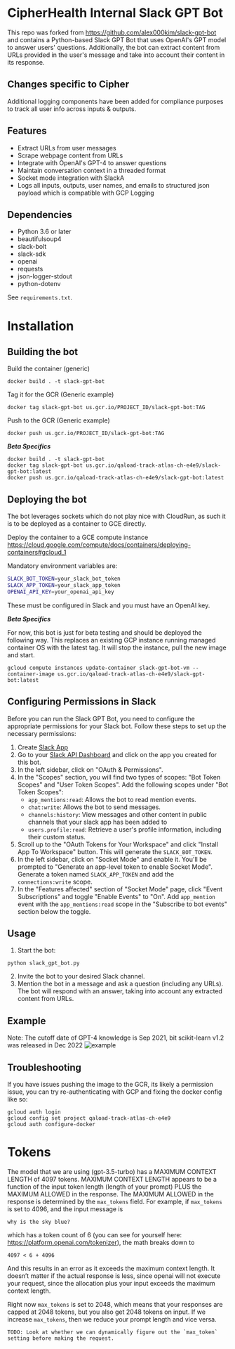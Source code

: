 # CipherHealth Internal Slack GPT Bot
This repo was forked from https://github.com/alex000kim/slack-gpt-bot and contains a Python-based Slack GPT Bot that uses OpenAI's GPT model to answer users' questions. Additionally, the bot can extract content from URLs provided in the user's message and take into account their content in its response.

## Changes specific to Cipher
Additional logging components have been added for compliance purposes to track all user info across inputs & outputs.
## Features
- Extract URLs from user messages
- Scrape webpage content from URLs
- Integrate with OpenAI's GPT-4 to answer questions
- Maintain conversation context in a threaded format
- Socket mode integration with SlackA
- Logs all inputs, outputs, user names, and emails to structured json payload which is compatible with GCP Logging
## Dependencies
- Python 3.6 or later
- beautifulsoup4
- slack-bolt
- slack-sdk
- openai
- requests
- json-logger-stdout
- python-dotenv

See `requirements.txt`.

# Installation
## Building the bot 
Build the container (generic)
```
docker build . -t slack-gpt-bot
```
Tag it for the GCR (Generic example)
```
docker tag slack-gpt-bot us.gcr.io/PROJECT_ID/slack-gpt-bot:TAG
```
Push to the GCR (Generic example)
```
docker push us.gcr.io/PROJECT_ID/slack-gpt-bot:TAG
``` 
***Beta Specifics***

```
docker build . -t slack-gpt-bot
docker tag slack-gpt-bot us.gcr.io/qaload-track-atlas-ch-e4e9/slack-gpt-bot:latest
docker push us.gcr.io/qaload-track-atlas-ch-e4e9/slack-gpt-bot:latest
```
## Deploying the bot
The bot leverages sockets which do not play nice with CloudRun, as such it is to be deployed as a container to GCE directly.

Deploy the container to a GCE compute instance https://cloud.google.com/compute/docs/containers/deploying-containers#gcloud_1

Mandatory environment variables are:

```bash
SLACK_BOT_TOKEN=your_slack_bot_token
SLACK_APP_TOKEN=your_slack_app_token
OPENAI_API_KEY=your_openai_api_key
```
These must be configured in Slack and you must have an OpenAI key. 

***Beta Specifics***

For now, this bot is just for beta testing and should be deployed the following way.  This replaces an existing GCP instance
running managed container OS with the latest tag.  It will stop the instance, pull the new image and start.
```
gcloud compute instances update-container slack-gpt-bot-vm --container-image us.gcr.io/qaload-track-atlas-ch-e4e9/slack-gpt-bot:latest
```


## Configuring Permissions in Slack
Before you can run the Slack GPT Bot, you need to configure the appropriate permissions for your Slack bot. Follow these steps to set up the necessary permissions:

1. Create [Slack App](https://api.slack.com/authentication/basics)
2. Go to your [Slack API Dashboard](https://api.slack.com/apps) and click on the app you created for this bot.
3. In the left sidebar, click on "OAuth & Permissions".
4. In the "Scopes" section, you will find two types of scopes: "Bot Token Scopes" and "User Token Scopes". Add the following scopes under "Bot Token Scopes":
   - `app_mentions:read`: Allows the bot to read mention events.
   - `chat:write`: Allows the bot to send messages.
   - `channels:history`: View messages and other content in public channels that your slack app has been added to
   - `users.profile:read`: Retrieve a user's profile information, including their custom status.
5. Scroll up to the "OAuth Tokens for Your Workspace" and click "Install App To Workspace" button. This will generate the `SLACK_BOT_TOKEN`.
6. In the left sidebar, click on "Socket Mode" and enable it. You'll be prompted to "Generate an app-level token to enable Socket Mode". Generate a token named `SLACK_APP_TOKEN` and add the `connections:write` scope.
7. In the "Features affected" section of "Socket Mode" page, click "Event Subscriptions" and toggle "Enable Events" to "On". Add `app_mention` event with the `app_mentions:read` scope in the "Subscribe to bot events" section below the toggle.

## Usage
1. Start the bot:

```
python slack_gpt_bot.py
```
2. Invite the bot to your desired Slack channel.
3. Mention the bot in a message and ask a question (including any URLs). The bot will respond with an answer, taking into account any extracted content from URLs.

## Example
Note: The cutoff date of GPT-4 knowledge is Sep 2021, bit scikit-learn v1.2 was released in Dec 2022
![example](examples/gpt-bot-example-1.png)

## Troubleshooting
If you have issues pushing the image to the GCR, its likely a permission issue, you can try re-authenticating with GCP
and fixing the docker config like so:
```
gcloud auth login
gcloud config set project qaload-track-atlas-ch-e4e9
gcloud auth configure-docker
```
# Tokens
The model that we are using (gpt-3.5-turbo) has a MAXIMUM CONTEXT LENGTH of 4097 tokens. MAXIMUM CONTEXT LENGTH appears 
to be a function of the input token length (length of your prompt) PLUS the MAXIMUM ALLOWED in the response. The MAXIMUM 
ALLOWED in the response is determined by the `max_tokens` field.
For example, if `max_tokens` is set to 4096, and the input message is
```
why is the sky blue?
```
which has a token count of 6 (you can see for yourself here: https://platform.openai.com/tokenizer), the math breaks down to
```
4097 < 6 + 4096
```
And this results in an error as it exceeds the maximum context length. It doesn’t matter if the actual response is less, since openai will not execute your request, since the allocation plus your input exceeds the maximum context length.

Right now `max_tokens` is set to 2048, which means that your responses are capped at 2048 tokens, but you also get 2048 tokens 
on input. If we increase `max_tokens`, then we reduce your prompt length and vice versa. 
```
TODO: Look at whether we can dynamically figure out the `max_token` setting before making the request.
```